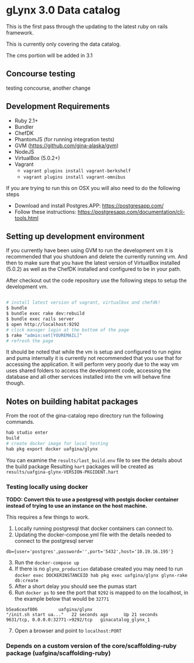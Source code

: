 # gLynx 3.0 Data catalog

This is the first pass through the updating to the latest ruby on rails framework.

This is currently only covering the data catalog.

The cms portion will be added in 3.1

## Concourse testing

testing concourse, another change

## Development Requirements

* Ruby 2.1+
* Bundler
* ChefDK
* PhantomJS (for running integration tests)
* GVM (https://github.com/gina-alaska/gvm)
* NodeJS
* VirtualBox (5.0.2+)
* Vagrant
  * <code>vagrant plugins install vagrant-berkshelf</code>
  * <code>vagrant plugins install vagrant-omnibus</code>

If you are trying to run this on OSX you will also need to do the following steps
* Download and install Postgres.APP: https://postgresapp.com/
* Follow these instructions: https://postgresapp.com/documentation/cli-tools.html

## Setting up development environment

If you currently have been using GVM to run the development vm it is recommended that you shutdown and delete the currently running vm.  And then to make sure that you have the latest version of VirtualBox installed (5.0.2) as well as the ChefDK installed and configured to be in your path.

After checkout out the code repository use the following steps to setup the development vm.

```bash

# install latest version of vagrant, virtualbox and chefdk!
$ bundle
$ bundle exec rake dev:rebuild
$ bundle exec rails server
$ open http://localhost:9292
# click manager login at the bottom of the page
$ rake "admin:set[YOUREMAIL]"
# refresh the page

```

It should be noted that while the vm is setup and configured to run nginx and puma internally it is currently not recommended that you use that for accessing the application.  It will perform very poorly due to the way vm uses shared folders to access the development code, accessing the database and all other services installed into the vm will behave fine though.


## Notes on building habitat packages

From the root of the gina-catalog repo directory run the following commands.

```bash
hab studio enter
build
# create docker image for local testing
hab pkg export docker uafgina/glynx
```

You can examine the `results/last_build.env` file to see the details about the build package
Resulting `hart` packages will be created as `results/uafgina-glynx-VERSION-PKGIDENT.hart`

### Testing locally using docker

**TODO: Convert this to use a postgresql with postgis docker container instead of trying to use an instance on the host machine.**

This requires a few things to work.

1. Locally running postgresql that docker containers can connect to.
2. Updating the docker-compose.yml file with the details needed to connect to the postgresql server
```
db={user='postgres',password='',port='5432',host='10.19.16.195'}
```
3. Run the `docker-compose up`
4. If there is no `glynx_production` database created you may need to run `docker exec DOCKERINSTANCEID hab pkg exec uafgina/glynx glynx-rake db:create`
5. After a short delay you should see the pumas start
6. Run `docker ps` to see the port that `9292` is mapped to on the localhost, in the example below that would be `32771`
```
b5ea6ceaf806        uafgina/glynx                                      "/init.sh start ua..."   22 seconds ago      Up 21 seconds       9631/tcp, 0.0.0.0:32771->9292/tcp   ginacatalog_glynx_1
```
7. Open a browser and point to `localhost:PORT`

### Depends on a custom version of the core/scaffolding-ruby package (uafgina/scaffolding-ruby)
